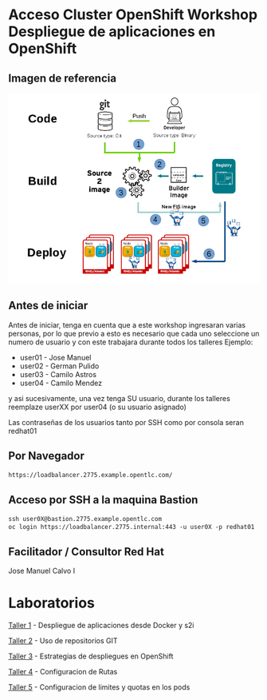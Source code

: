 # Acceso Cluster OpenShift Workshop Despliegue de aplicaciones en OpenShift

## Imagen de referencia


![Ref](deploy.png)


## Antes de iniciar
Antes de iniciar, tenga en cuenta que a este workshop ingresaran varias personas, por lo que previo a esto es necesario que cada uno seleccione un numero de usuario y con este trabajara durante todos los talleres
Ejemplo:

* user01 - Jose Manuel 
* user02 - German Pulido
* user03 - Camilo Astros
* user04 - Camilo Mendez

y asi sucesivamente, una vez tenga SU usuario, durante los talleres reemplaze userXX por user04 (o su usuario asignado)

Las contraseñas de los usuarios tanto por SSH como por consola seran redhat01

## Por Navegador
```
https://loadbalancer.2775.example.opentlc.com/
```

## Acceso por SSH a la maquina Bastion
```
ssh user0X@bastion.2775.example.opentlc.com
oc login https://loadbalancer.2775.internal:443 -u user0X -p redhat01
```


## Facilitador / Consultor Red Hat
Jose Manuel Calvo I


# Laboratorios
[Taller 1](talleresd/taller1.md) - Despliegue de aplicaciones desde Docker y s2i

[Taller 2](talleresd/taller2.md) - Uso de repositorios GIT

[Taller 3](talleresd/taller3.md) - Estrategias de despliegues en OpenShift

[Taller 4](talleresd/taller4.md) - Configuracion de Rutas

[Taller 5](talleresd/taller5.md) - Configuracion de limites y quotas en los pods



